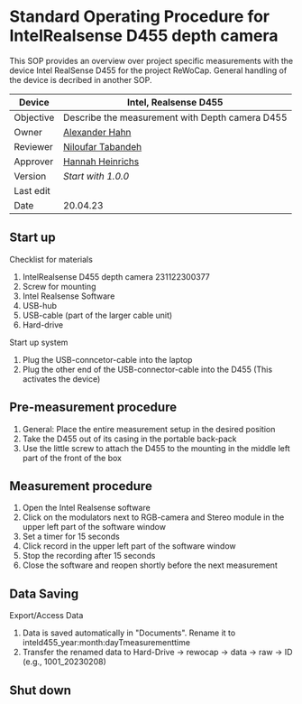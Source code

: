  # Standard Operating Procedure for IntelRealsense D455 depth camera

This SOP provides an overview over project specific measurements with the device Intel RealSense D455 for the project ReWoCap. General handling of the device is decribed in another SOP.

| Device       | Intel, Realsense D455                                             |
|--------------|-----------------------------------------------------------|
| Objective    | Describe the measurement with Depth camera D455                     |
| Owner        | [Alexander Hahn](mailto:alexander.hahn@tuebingen.mpg.de)  |
| Reviewer     | [Niloufar Tabandeh](mailto:niloufar.tabandehsaravi@tuebingen.mpg.de) |
| Approver     | [Hannah Heinrichs](mailto:hannah.heinrichs@tuebingen.mpg.de) |
| Version      | _Start with 1.0.0_                                        |
| Last edit    | |
| Date         | 20.04.23                                                |

## Start up

Checklist for materials
   1. IntelRealsense D455 depth camera 231122300377
   2. Screw for mounting
   4. Intel Realsense Software
   5. USB-hub
   6. USB-cable (part of the larger cable unit)
   7. Hard-drive
    
Start up system
   1. Plug the USB-conncetor-cable into the laptop
   2. Plug the other end of the USB-connector-cable into the D455 (This activates the device)
    

## Pre-measurement procedure

   1. General: Place the entire measurement setup in the desired position
   2. Take the D455 out of its casing in the portable back-pack
   3. Use the little screw to attach the D455 to the mounting in the middle left part of the front of the box

## Measurement procedure

   1. Open the Intel Realsense software
   2. Click on the modulators next to RGB-camera and Stereo module in the upper left part of the software window
   3. Set a timer for 15 seconds
   3. Click record in the upper left part of the software window
   3. Stop the recording after 15 seconds
   3. Close the software and reopen shortly before the next measurement
   

## Data Saving

Export/Access Data
    
   1. Data is saved automatically in "Documents". Rename it to inteld455_year:month:dayTmeasurementtime
   2. Transfer the renamed data to Hard-Drive &rarr; rewocap &rarr; data &rarr; raw &rarr; ID (e.g., 1001_20230208)
   
## Shut down
   

